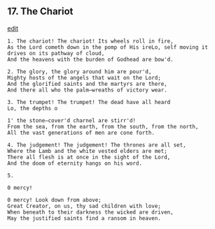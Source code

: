 
## 17.  The Chariot
[edit](https://docs.google.com/document/d/1d7cd0h3%2DZuFE0uL%2DHHT_q8ruj4TD7t9t/edit?mode=html)



    1. The chariot! The chariot! Its wheels roll in fire,
    As the Lord cometh down in the pomp of His ireLo, self moving it drives on its pathway of cloud,
    And the heavens with the burden of Godhead are bow'd.

    2. The glory, the glory around him are pour'd,
    Mighty hosts of the angels that wait on the Lord;
    And the glorified saints and the martyrs are there,
    And there all who the palm—wreaths of victory wear.

    3. The trumpet! The trumpet! The dead have all heard
    Lo, the depths o

    1' the stone—cover'd charnel are stirr'd!
    From the sea, from the earth, from the south, from the north,
    All the vast generations of men are cone forth.

    4. The judgement! The judgement! The thrones are all set,
    Where the Lamb and the white vested elders are met;
    There all flesh is at once in the sight of the Lord,
    And the doom of eternity hangs on his word.

    5. 

    0 mercy! 

    0 mercy! Look down from above;
    Great Creator, on us, thy sad children with love;
    When beneath to their darkness the wicked are driven,
    May the justified saints find a ransom in heaven.
